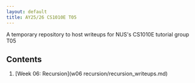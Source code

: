 ```yaml
---
layout: default
title: AY25/26 CS1010E T05
---
```


A temporary repository to host writeups for NUS's CS1010E tutorial group T05

## Contents

1. [Week 06: Recursion](w06 recursion/recursion_writeups.md)
